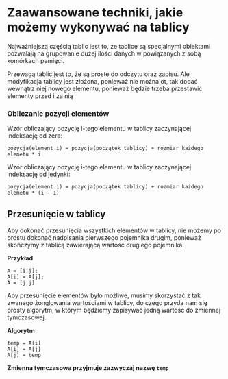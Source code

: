 # Zaawansowane techniki, jakie możemy wykonywać na tablicy

Najważniejszą częścią tablic jest to, że tablice są specjalnymi obiektami pozwalają na grupowanie dużej ilości danych w powiązanych z sobą komórkach pamięci.

Przewagą tablic jest to, że są proste do odczytu oraz zapisu. Ale modyfikacja tablicy jest złożona, ponieważ nie można ot, tak dodać wewnątrz niej nowego elementu, ponieważ będzie trzeba przestawić elementy przed i za nią

### Obliczanie pozycji elementów

Wzór obliczający pozycję i-tego elementu w tablicy zaczynającej indeksację od zera:

```
pozycja(element i) = pozycja(początek tablicy) + rozmiar każdego elemetu * i
```

Wzór obliczający pozycję i-tego elementu w tablicy zaczynającej indeksację od jedynki:

```
pozycja(element i) = pozycja(początek tablicy) + rozmiar każdego elemetu * (i - 1)
```

## Przesunięcie w tablicy
Aby dokonać przesunięcia wszystkich elementów w tablicy, nie możemy po prostu dokonać nadpisania pierwszego pojemnika drugim, ponieważ skończymy z tablicą zawierającą wartość drugiego pojemnika.

**Przykład**
```
A = [i,j];
A[i] = A[j];
A = [j,j]
```

Aby przesunięcie elementów było możliwe, musimy skorzystać z tak zwanego żonglowania wartościami w tablicy, do czego przyda nam się prosty algorytm, w którym będziemy zapisywać jedną wartość do zmiennej tymczasowej.

**Algorytm**
```
temp = A[i]
A[i] = A[j]
A[j] = temp
```
**Zmienna tymczasowa przyjmuje zazwyczaj nazwę `temp`**

